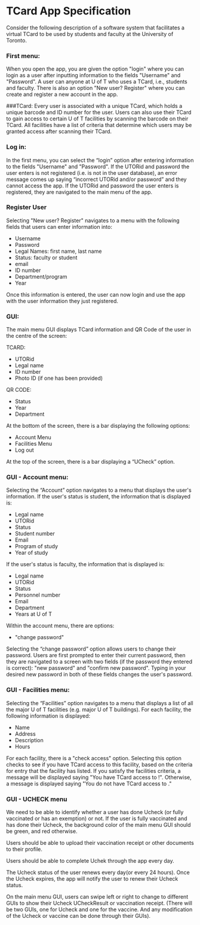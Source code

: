 # TCard App Specification

Consider the following description of a software system that facilitates a virtual TCard to be used by students and
faculty at the University of Toronto.

### First menu:
When you open the app, you are given the option "login" where you can login as a user after inputting information to the
fields "Username" and "Password". A user can anyone at U of T who uses a TCard, i.e., students and faculty. There is 
also an option "New user? Register" where you can create and register a new account in the app.

###TCard:
Every user is associated with a unique TCard, which holds a unique barcode and ID number for the user.
Users can also use their TCard to gain access to certain U of T facilities by scanning the barcode on their TCard.
All facilities have a list of criteria that determine which users may be granted access after scanning their TCard.

### Log in:
In the first menu, you can select the “login” option after entering information to the fields "Username" and "Password". If the UTORid and
password the user enters is not registered (i.e. is not in the user database), an error message comes up saying
“incorrect UTORid and/or password” and they cannot access the app. If the UTORid and password the user enters is
registered, they are navigated to the main menu of the app.

### Register User
Selecting "New user? Register" navigates to a menu with the following fields that users can enter information into:
- Username
- Password
- Legal Names: first name, last name
- Status: faculty or student
- email
- ID number
- Department/program
- Year

Once this information is entered, the user can now login and use the app with the user information they just registered.

### GUI:
The main menu GUI displays TCard information and QR Code of the user in the centre of the screen:

TCARD:
- UTORid
- Legal name
- ID number
- Photo ID (if one has been provided)

QR CODE:
- Status
- Year
- Department

At the bottom of the screen, there is a bar displaying the following options:
- Account Menu
- Facilities Menu
- Log out

At the top of the screen, there is a bar displaying a “UCheck” option.

### GUI - Account menu:
Selecting the “Account” option navigates to a menu that displays the user's information. If the user's status is student,
the information that is displayed is:
- Legal name
- UTORid
- Status
- Student number
- Email
- Program of study
- Year of study

If the user's status is faculty, the information that is displayed is:
- Legal name
- UTORid
- Status
- Personnel number
- Email
- Department
- Years at U of T

Within the account menu, there are options:
- "change password"

Selecting the “change password” option allows users to change their password. Users are first prompted to enter their 
current password, then they are navigated to a screen with two fields (if the password they entered is correct):
"new password" and "confirm new password". Typing in your desired new password in both of these fields changes the user's
password.


### GUI - Facilities menu:
Selecting the “Facilities” option navigates to a menu that displays a list of all the major U of T facilities (e.g.
major U of T buildings). For each facility, the following information is displayed:
- Name
- Address
- Description
- Hours

For each facility, there is a "check access" option. Selecting this option checks to see if you have TCard
access to this facility, based on the criteria for entry that the facility has listed. If you satisfy the facilities
criteria, a message will be displayed saying "You have TCard access to <facility name>!". Otherwise, a message is
displayed saying "You do not have TCard access to <facility name>."

### GUI - UCHECK menu
We need to be able to identify whether a user has done Ucheck (or fully vaccinated or has an exemption) or not. If the
user is fully vaccinated and has done their Ucheck, the background color of the main menu GUI should be green, and red
otherwise.

Users should be able to upload their vaccination receipt or other documents to their profile.

Users should be able to complete Uchek through the app every day.

The Ucheck status of the user renews every day(or every 24 hours). Once the Ucheck expires, the app will notify the user to renew their Ucheck status.

On the main menu GUI, users can swipe left or right to change to different GUIs to show their Ucheck UCheckResult or 
vaccination receipt. (There will be two GUIs, one for Ucheck and one for the vaccine. And any modification of the 
Ucheck or vaccine can be done through their GUIs).

